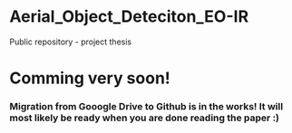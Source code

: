 # Aerial_Object_Deteciton_EO-IR
Public repository - project thesis

# Comming very soon!
### Migration from Gooogle Drive to Github is in the works! It will most likely be ready when you are done reading the paper :)
